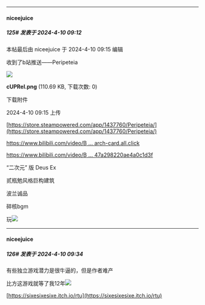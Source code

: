 ﻿
*****

####  niceejuice  
##### 125#       发表于 2024-4-10 09:12

 本帖最后由 niceejuice 于 2024-4-10 09:15 编辑 

收到了b站推送——Peripeteia

<img src="https://img.saraba1st.com/forum/202404/10/091506njlh9f2p1102glsh.png" referrerpolicy="no-referrer">

<strong>cUPRel.png</strong> (110.69 KB, 下载次数: 0)

下载附件

2024-4-10 09:15 上传

[https://store.steampowered.com/app/1437760/Peripeteia/](https://store.steampowered.com/app/1437760/Peripeteia/)

[https://www.bilibili.com/video/B ... arch-card.all.click](https://www.bilibili.com/video/BV1EZ421i7pf/?spm_id_from=333.337.search-card.all.click)

[https://www.bilibili.com/video/B ... 47a298220ae4a0c1d3f](https://www.bilibili.com/video/BV1T8411N7hs/?spm_id_from=333.999.0.0&amp;vd_source=fe0362deeca3f47a298220ae4a0c1d3f)

“二次元” 版 Deus Ex

贰瓶勉风格巨构建筑

波兰诚品

碎核bgm

玩<img src="https://static.saraba1st.com/image/smiley/face2017/033.png" referrerpolicy="no-referrer">


*****

####  niceejuice  
##### 126#       发表于 2024-4-10 09:34

有些独立游戏潜力是很牛逼的，但是作者难产

比方这游戏就等了我12年<img src="https://static.saraba1st.com/image/smiley/face2017/001.png" referrerpolicy="no-referrer">

[https://sixesixesixe.itch.io/rtu](https://sixesixesixe.itch.io/rtu)

